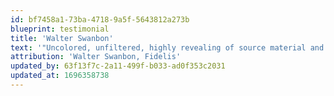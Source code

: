 ```yaml
---
id: bf7458a1-73ba-4718-9a5f-5643812a273b
blueprint: testimonial
title: 'Walter Swanbon'
text: '"Uncolored, unfiltered, highly revealing of source material and room treatments."'
attribution: 'Walter Swanbon, Fidelis'
updated_by: 63f13f7c-2a11-499f-b033-ad0f353c2031
updated_at: 1696358738
---
```

